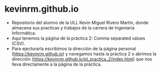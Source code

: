 # kevinrm.github.io
- Repositorio del alumno de la ULL Kevin Miguel Rivero Martin, donde almacena sus practicas y trabajos de la carrera de Ingeniaría Informática.
- Aqui tenemos la página de la práctica 2: Comma separated values (CSV).
- Para ejecturarla escribimos la dirección de la página personal (https://kevinrm.github.io) y navegamos hasta la práctica 2 o abrimos la dirección (https://kevinrm.github.io/pl_practica_2/index.html) que nos lleva directamente a la página de la práctica.